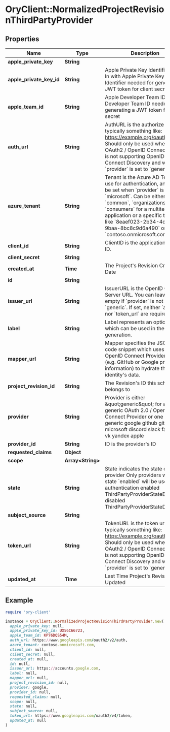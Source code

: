 # OryClient::NormalizedProjectRevisionThirdPartyProvider

## Properties

| Name | Type | Description | Notes |
| ---- | ---- | ----------- | ----- |
| **apple_private_key** | **String** |  | [optional] |
| **apple_private_key_id** | **String** | Apple Private Key Identifier  Sign In with Apple Private Key Identifier needed for generating a JWT token for client secret | [optional] |
| **apple_team_id** | **String** | Apple Developer Team ID  Apple Developer Team ID needed for generating a JWT token for client secret | [optional] |
| **auth_url** | **String** | AuthURL is the authorize url, typically something like: https://example.org/oauth2/auth Should only be used when the OAuth2 / OpenID Connect server is not supporting OpenID Connect Discovery and when &#x60;provider&#x60; is set to &#x60;generic&#x60;. | [optional] |
| **azure_tenant** | **String** | Tenant is the Azure AD Tenant to use for authentication, and must be set when &#x60;provider&#x60; is set to &#x60;microsoft&#x60;.  Can be either &#x60;common&#x60;, &#x60;organizations&#x60;, &#x60;consumers&#x60; for a multitenant application or a specific tenant like &#x60;8eaef023-2b34-4da1-9baa-8bc8c9d6a490&#x60; or &#x60;contoso.onmicrosoft.com&#x60;. | [optional] |
| **client_id** | **String** | ClientID is the application&#39;s Client ID. | [optional] |
| **client_secret** | **String** |  | [optional] |
| **created_at** | **Time** | The Project&#39;s Revision Creation Date | [optional][readonly] |
| **id** | **String** |  | [optional] |
| **issuer_url** | **String** | IssuerURL is the OpenID Connect Server URL. You can leave this empty if &#x60;provider&#x60; is not set to &#x60;generic&#x60;. If set, neither &#x60;auth_url&#x60; nor &#x60;token_url&#x60; are required. | [optional] |
| **label** | **String** | Label represents an optional label which can be used in the UI generation. | [optional] |
| **mapper_url** | **String** | Mapper specifies the JSONNet code snippet which uses the OpenID Connect Provider&#39;s data (e.g. GitHub or Google profile information) to hydrate the identity&#39;s data. | [optional] |
| **project_revision_id** | **String** | The Revision&#39;s ID this schema belongs to | [optional] |
| **provider** | **String** | Provider is either \&quot;generic\&quot; for a generic OAuth 2.0 / OpenID Connect Provider or one of: generic google github gitlab microsoft discord slack facebook vk yandex apple | [optional] |
| **provider_id** | **String** | ID is the provider&#39;s ID | [optional] |
| **requested_claims** | **Object** |  | [optional] |
| **scope** | **Array&lt;String&gt;** |  | [optional] |
| **state** | **String** | State indicates the state of the provider  Only providers with state &#x60;enabled&#x60; will be used for authentication enabled ThirdPartyProviderStateEnabled disabled ThirdPartyProviderStateDisabled | [optional] |
| **subject_source** | **String** |  | [optional] |
| **token_url** | **String** | TokenURL is the token url, typically something like: https://example.org/oauth2/token  Should only be used when the OAuth2 / OpenID Connect server is not supporting OpenID Connect Discovery and when &#x60;provider&#x60; is set to &#x60;generic&#x60;. | [optional] |
| **updated_at** | **Time** | Last Time Project&#39;s Revision was Updated | [optional][readonly] |

## Example

```ruby
require 'ory-client'

instance = OryClient::NormalizedProjectRevisionThirdPartyProvider.new(
  apple_private_key: null,
  apple_private_key_id: UX56C66723,
  apple_team_id: KP76DQS54M,
  auth_url: https://www.googleapis.com/oauth2/v2/auth,
  azure_tenant: contoso.onmicrosoft.com,
  client_id: null,
  client_secret: null,
  created_at: null,
  id: null,
  issuer_url: https://accounts.google.com,
  label: null,
  mapper_url: null,
  project_revision_id: null,
  provider: google,
  provider_id: null,
  requested_claims: null,
  scope: null,
  state: null,
  subject_source: null,
  token_url: https://www.googleapis.com/oauth2/v4/token,
  updated_at: null
)
```

